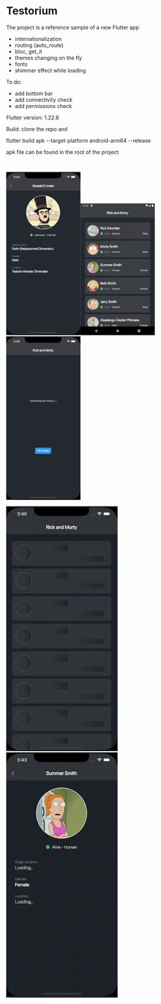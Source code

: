 # Testorium


The project is a reference sample of a new Flutter app

 <ul>
  <li>internationalization</li>
  <li>routing (auto_route)</li>
  <li>bloc, get_it</li>
  <li>themes changing on the fly</li>
  <li>fonts</li>
  <li>shimmer effect while loading</li>
</ul> 

To do:

 <ul>
  <li>add bottom bar</li>
  <li>add connectivity check</li>
  <li>add permissions check</li>
</ul> 

Flutter version: 1.22.6

Build: clone the repo and

flutter build apk --target-platform android-arm64 --release

apk file can be found in the root of the project


<br>

<img src="screenshot1.png" width="200"><img src="screenshot2.png" width="200"><img src="screenshot3.png" width="200">

<img src="ashimmer1.gif" width="300"><img src="shimmer2.gif" width="300">




